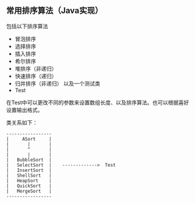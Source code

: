 ## 常用排序算法（Java实现）

包括以下排序算法
- 冒泡排序
- 选择排序
- 插入排序
- 希尔排序
- 堆排序（非递归）
- 快速排序（递归）
- 归并排序（非递归）
以及一个测试类
- Test

在Test中可以更改不同的参数来设置数组长度、以及排序算法。也可以根据喜好设置输出格式。

类关系如下：
``` plain
-----------------
|     ASort     |
|       |       | 
|       ^       | 
|       |       |
|   BubbleSort  |
|   SelectSort  |    ------------->  Test
|   InsertSort  |
|   ShellSort   |
|   HeapSort    |
|   QuickSort   |
|   MergeSort   |
-----------------
```

